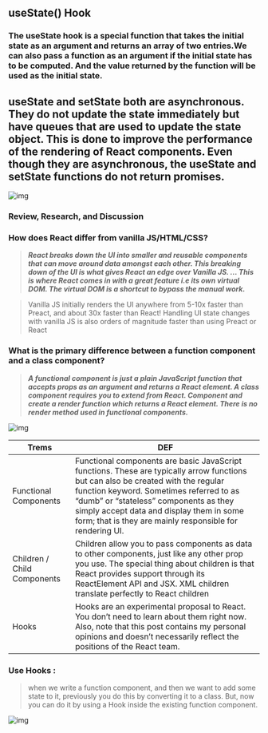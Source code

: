 ## useState() Hook


### The useState hook is a special function that takes the initial state as an argument and returns an array of two entries.We can also pass a function as an argument if the initial state has to be computed. And the value returned by the function will be used as the initial state.

## useState and setState both are asynchronous. They do not update the state immediately but have queues that are used to update the state object. This is done to improve the performance of the rendering of React components. Even though they are asynchronous, the useState and setState functions do not return promises.

![img](https://miro.medium.com/max/857/1*pEwyGLJSIlGhe068e1ojYQ.png) 



### Review, Research, and Discussion

### How does React differ from vanilla JS/HTML/CSS? 

> ***React breaks down the UI into smaller and reusable components that can move around data amongst each other. This breaking down of the UI is what gives React an edge over Vanilla JS. ... This is where React comes in with a great feature i.e its own virtual DOM. The virtual DOM is a shortcut to bypass the manual work.***

> Vanilla JS initially renders the UI anywhere from 5-10x faster than Preact, and about 30x faster than React! Handling UI state changes with vanilla JS is also orders of magnitude faster than using Preact or React

### What is the primary difference between a function component and a class component?

> ***A functional component is just a plain JavaScript function that accepts props as an argument and returns a React element. A class component requires you to extend from React. Component and create a render function which returns a React element. There is no render method used in functional components.***

![img](https://miro.medium.com/max/1400/1*6-bN_FxEMfRTHZSouF8DLg.png)

Trems|DEF
-----|---
Functional Components|Functional components are basic JavaScript functions. These are typically arrow functions but can also be created with the regular function keyword. Sometimes referred to as “dumb” or “stateless” components as they simply accept data and display them in some form; that is they are mainly responsible for rendering UI.
Children / Child Components|  Children allow you to pass components as data to other components, just like any other prop you use. The special thing about children is that React provides support through its ReactElement API and JSX. XML children translate perfectly to React children 
Hooks | Hooks are an experimental proposal to React. You don’t need to learn about them right now. Also, note that this post contains my personal opinions and doesn’t necessarily reflect the positions of the React team.

### Use Hooks :

> when we write a function component, and then we want to add some state to it, previously you do this by converting it to a class. But, now you can do it by using a Hook inside the existing function component.

![img](https://encrypted-tbn0.gstatic.com/images?q=tbn:ANd9GcRgei56fUF7wqu3lHDf_pqeVdl7WuoafLmlSg&usqp=CAU)